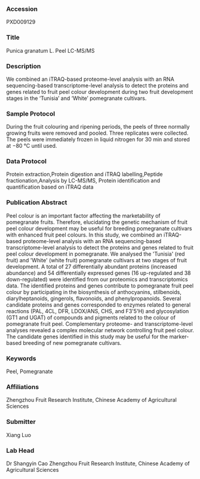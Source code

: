 ### Accession
PXD009129

### Title
Punica granatum L. Peel LC-MS/MS

### Description
We combined an iTRAQ-based proteome-level analysis with an RNA sequencing-based transcriptome-level analysis to detect the proteins and genes related to fruit peel colour development during two fruit development stages in the ‘Tunisia’ and ‘White’ pomegranate cultivars.

### Sample Protocol
During the fruit colouring and ripening periods, the peels of three normally growing fruits were removed and pooled. Three replicates were collected. The peels were immediately frozen in liquid nitrogen for 30 min and stored at −80 °C until used.

### Data Protocol
Protein extraction,Protein digestion and iTRAQ labelling,Peptide fractionation,Analysis by LC-MS/MS, Protein identification and quantification based on iTRAQ data

### Publication Abstract
Peel colour is an important factor affecting the marketability of pomegranate fruits. Therefore, elucidating the genetic mechanism of fruit peel colour development may be useful for breeding pomegranate cultivars with enhanced fruit peel colours. In this study, we combined an iTRAQ-based proteome-level analysis with an RNA sequencing-based transcriptome-level analysis to detect the proteins and genes related to fruit peel colour development in pomegranate. We analysed the 'Tunisia' (red fruit) and 'White' (white fruit) pomegranate cultivars at two stages of fruit development. A total of 27 differentially abundant proteins (increased abundance) and 54 differentially expressed genes (16 up-regulated and 38 down-regulated) were identified from our proteomics and transcriptomics data. The identified proteins and genes contribute to pomegranate fruit peel colour by participating in the biosynthesis of anthocyanins, stilbenoids, diarylheptanoids, gingerols, flavonoids, and phenylpropanoids. Several candidate proteins and genes corresponded to enzymes related to general reactions (PAL, 4CL, DFR, LDOX/ANS, CHS, and F3'5'H) and glycosylation (GT1 and UGAT) of compounds and pigments related to the colour of pomegranate fruit peel. Complementary proteome- and transcriptome-level analyses revealed a complex molecular network controlling fruit peel colour. The candidate genes identified in this study may be useful for the marker-based breeding of new pomegranate cultivars.

### Keywords
Peel, Pomegranate

### Affiliations
Zhengzhou Fruit Research Institute, Chinese Academy of Agricultural Sciences

### Submitter
Xiang Luo

### Lab Head
Dr Shangyin Cao
Zhengzhou Fruit Research Institute, Chinese Academy of Agricultural Sciences


